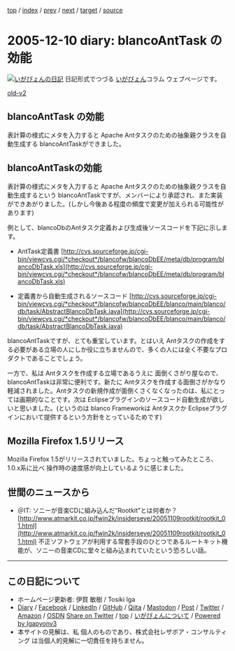 [top](../index.html) 
 / [index](index.html) 
 / [prev](ig051209.html) 
 / [next](ig051212.html) 
 / [target](https://www.igapyon.jp/igapyon/diary/2005/ig051210.html) 
 / [source](https://github.com/igapyon/diary/blob/master/2005/ig051210.src.md) 

2005-12-10 diary: blancoAntTask の効能
=====================================================================================================
[![いがぴょんの日記](https://www.igapyon.jp/igapyon/diary/images/iga202308_128.jpg "いがぴょん")](https://www.igapyon.jp/igapyon/diary/memo/memoigapyon.html) 日記形式でつづる [いがぴょん](https://www.igapyon.jp/igapyon/diary/memo/memoigapyon.html)コラム ウェブページです。

[old-v2](ig051210-orig.html)

## blancoAntTask の効能

表計算の様式にメタを入力すると Apache Antタスクのための抽象親クラスを自動生成する blancoAntTaskができました。


## blancoAntTaskの効能

表計算の様式にメタを入力すると Apache Antタスクのための抽象親クラスを自動生成するという blancoAntTaskですが、メンバーにより承認され、また実装ができあがりました。(しかし今後ある程度の頻度で変更が加えられる可能性があります)

例として、blancoDbのAntタスク定義および生成後ソースコードを下記に示します。

* AntTask定義書
  [http://cvs.sourceforge.jp/cgi-bin/viewcvs.cgi/*checkout*/blancofw/blancoDbEE/meta/db/program/blancoDbTask.xls](http://cvs.sourceforge.jp/cgi-bin/viewcvs.cgi/*checkout*/blancofw/blancoDbEE/meta/db/program/blancoDbTask.xls)
  
* 定義書から自動生成されるソースコード
  [http://cvs.sourceforge.jp/cgi-bin/viewcvs.cgi/*checkout*/blancofw/blancoDbEE/blanco/main/blanco/db/task/AbstractBlancoDbTask.java](http://cvs.sourceforge.jp/cgi-bin/viewcvs.cgi/*checkout*/blancofw/blancoDbEE/blanco/main/blanco/db/task/AbstractBlancoDbTask.java)

blancoAntTaskですが、とても重宝しています。とはいえ Antタスクの作成をする必要がある立場の人にしか役に立ちませんので、多くの人には全く不要なプロダクトであることでしょう。

一方で、私は Antタスクを作成する立場であるうえに 面倒くさがり屋なので、blancoAntTaskは非常に便利です。新たに Antタスクを作成する面倒さがかなり軽減されました。Antタスクの新規作成が面倒くさくなくなったのは、私にとっては画期的なことです。次は Eclipseプラグインのソースコード自動生成が欲しいと思いました。(というのは
blanco Frameworkは Antタスクか Eclipseプラグインにおいて提供するという方針をとっているためです)

## Mozilla Firefox 1.5リリース

Mozilla Firefox 1.5がリリースされていました。ちょっと触ってみたところ、1.0.x系に比べ 操作時の速度感が向上しているように感じました。

## 世間のニュースから

* ＠IT: ソニーが音楽CDに組み込んだ“Rootkit”とは何者か？
  [http://www.atmarkit.co.jp/fwin2k/insiderseye/20051109rootkit/rootkit_01.html](http://www.atmarkit.co.jp/fwin2k/insiderseye/20051109rootkit/rootkit_01.html)
  不正ソフトウェアが利用する常套手段のひとつであるルートキット機能が、ソニーの音楽CDに堂々と組み込まれていたという恐ろしい話。


----------------------------------------------------------------------------------------------------

## この日記について

* ホームページ更新者: 伊賀 敏樹 / Tosiki Iga
* [Diary](https://www.igapyon.jp/igapyon/diary/) / [Facebook](https://www.facebook.com/igapyon) / [LinkedIn](https://www.linkedin.com/in/toshikiiga) / [GitHub](https://github.com/igapyon) / [Qiita](https://qiita.com/igapyon) / [Mastodon](https://social.vivaldi.net/@igapyon) / [Post](https://post.news/igapyon) / [Twitter](https://twitter.com/ToshikiIga) / [Amazon](https://www.amazon.co.jp/%E4%BC%8A%E8%B3%80-%E6%95%8F%E6%A8%B9/e/B004LTQWCQ) / [OSDN](https://ja.osdn.net/users/iga/)
[Share on Twitter](https://twitter.com/intent/tweet?hashtags=igapyon%2Cdiary%2C%E3%81%84%E3%81%8C%E3%81%B4%E3%82%87%E3%82%93&text=blancoAntTask+%E3%81%AE%E5%8A%B9%E8%83%BD&url=https%3A%2F%2Fwww.igapyon.jp%2Figapyon%2Fdiary%2F2005%2Fig051210.html) / [top](../index.html) / [いがぴょんについて](https://www.igapyon.jp/igapyon/diary/memo/memoigapyon.html) / [Powered by Igapyonv3](https://github.com/igapyon/igapyonv3)
* 本サイトの見解は、私 個人のものであり、株式会社レザボア・コンサルティング は当個人的見解に一切責任を持ちません。 

